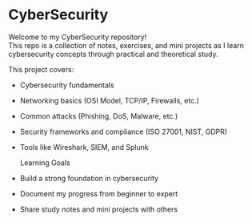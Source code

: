 # CyberSecurity

Welcome to my CyberSecurity repository!  
This repo is a collection of notes, exercises, and mini projects as I learn cybersecurity concepts through practical and theoretical study.

This project covers:
- Cybersecurity fundamentals  
- Networking basics (OSI Model, TCP/IP, Firewalls, etc.)  
- Common attacks (Phishing, DoS, Malware, etc.)  
- Security frameworks and compliance (ISO 27001, NIST, GDPR)  
- Tools like Wireshark, SIEM, and Splunk

  Learning Goals
- Build a strong foundation in cybersecurity  
- Document my progress from beginner to expert  
- Share study notes and mini projects with others  
